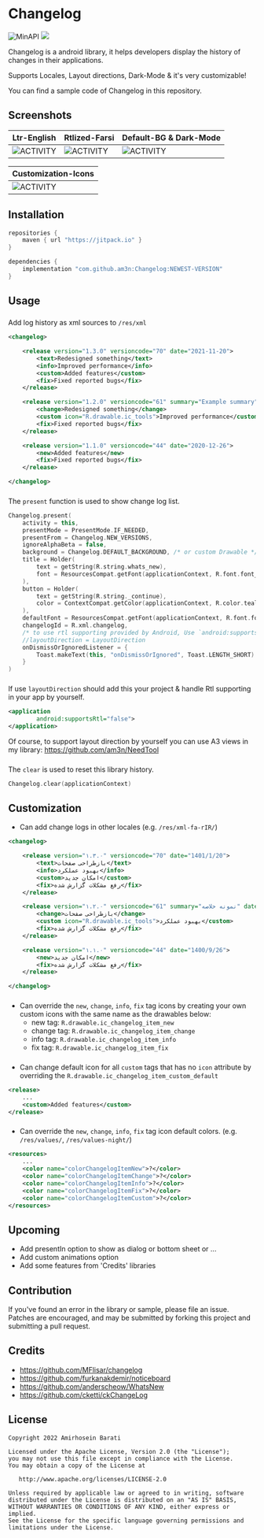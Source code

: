 # Changelog

![MinAPI](https://img.shields.io/badge/API-21%2B-blue)
[![](https://jitpack.io/v/am3n/Changelog.svg)](https://jitpack.io/#am3n/Changelog)

Changelog is a android library, it helps developers display the history of changes in their
applications.

Supports Locales, Layout directions, Dark-Mode & it's very customizable!

You can find a sample code of Changelog in this repository.


Screenshots
-------

|Ltr-English|Rtlized-Farsi|Default-BG & Dark-Mode|
|-----------|-------------|--------------------|
|![ACTIVITY](art/changelog_dialog_ltr_eng.png)|![ACTIVITY](art/changelog_dialog_rtl_fa.png)|![ACTIVITY](art/changelog_dialog_rtl_fa_bg_dk.png)|

|Customization-Icons|
|-------------------|
|![ACTIVITY](art/changelog_dialog_customization_item_icon.png)|

Installation
-------

```groovy
repositories {
    maven { url "https://jitpack.io" }
}
```

```groovy
dependencies {
    implementation "com.github.am3n:Changelog:NEWEST-VERSION"
}
```

Usage
-------

###

Add log history as xml sources to `/res/xml`

```xml
<changelog>

    <release version="1.3.0" versioncode="70" date="2021-11-20">
        <text>Redesigned something</text>
        <info>Improved performance</info>
        <custom>Added features</custom>
        <fix>Fixed reported bugs</fix>
    </release>

    <release version="1.2.0" versioncode="61" summary="Example summary" date="2021-3-2">
        <change>Redesigned something</change>
        <custom icon="R.drawable.ic_tools">Improved performance</custom>
        <fix>Fixed reported bugs</fix>
    </release>

    <release version="1.1.0" versioncode="44" date="2020-12-26">
        <new>Added features</new>
        <fix>Fixed reported bugs</fix>
    </release>

</changelog>
```

###

The `present` function is used to show change log list.

```kotlin
Changelog.present(
    activity = this,
    presentMode = PresentMode.IF_NEEDED,
    presentFrom = Changelog.NEW_VERSIONS,
    ignoreAlphaBeta = false,
    background = Changelog.DEFAULT_BACKGROUND, /* or custom Drawable */
    title = Holder(
        text = getString(R.string.whats_new),
        font = ResourcesCompat.getFont(applicationContext, R.font.font_thin)
    ),
    button = Holder(
        text = getString(R.string._continue),
        color = ContextCompat.getColor(applicationContext, R.color.teal_700)
    ),
    defaultFont = ResourcesCompat.getFont(applicationContext, R.font.font_regular),
    changelogId = R.xml.changelog,
    /* to use rtl supporting provided by Android, Use `android:supportsRtl="true"` instead of `layoutDirection` */
    //layoutDirection = LayoutDirection
    onDismissOrIgnoredListener = {
        Toast.makeText(this, "onDismissOrIgnored", Toast.LENGTH_SHORT).show()
    }
)
```

###

If use `layoutDirection` should add this your project & handle Rtl supporting in your app by
yourself.

```xml
<application
        android:supportsRtl="false">
</application>
```

Of course, to support layout direction by yourself you can use A3 views in my
library: https://github.com/am3n/NeedTool

###

The `clear` is used to reset this library history.

```kotlin
Changelog.clear(applicationContext)
```

###

Customization
-------------

- Can add change logs in other locales (e.g. `/res/xml-fa-rIR/`)

```xml
<changelog>

    <release version="۱.۳.۰" versioncode="70" date="1401/1/20">
        <text>بازطراحی صفحات</text>
        <info>بهبود عملکرد</info>
        <custom>امکان جدید</custom>
        <fix>رفع مشکلات گزارش شده</fix>
    </release>

    <release version="۱.۲.۰" versioncode="61" summary="نمونه خلاصه" date="1400/11/2">
        <change>بازطراحی صفحات</change>
        <custom icon="R.drawable.ic_tools">بهبود عملکرد</custom>
        <fix>رفع مشکلات گزارش شده</fix>
    </release>

    <release version="۱.۱.۰" versioncode="44" date="1400/9/26">
        <new>امکان جدید</new>
        <fix>رفع مشکلات گزارش شده</fix>
    </release>

</changelog>
```

###

- Can override the `new`, `change`, `info`, `fix` tag icons by creating your own custom icons with
  the same name as the drawables below:
    - new tag: `R.drawable.ic_changelog_item_new`
    - change tag: `R.drawable.ic_changelog_item_change`
    - info tag: `R.drawable.ic_changelog_item_info`
    - fix tag: `R.drawable.ic_changelog_item_fix`

###

- Can change default icon for all `custom` tags that has no `icon` attribute by
  overriding the `R.drawable.ic_changelog_item_custom_default`

```xml
<release>
    ...
    <custom>Added features</custom>
</release>
```

###

- Can override the `new`, `change`, `info`, `fix` tag icon default colors.
  (e.g. `/res/values/`, `/res/values-night/`)

```xml
<resources>
    ...
    <color name="colorChangelogItemNew">?</color>
    <color name="colorChangelogItemChange">?</color>
    <color name="colorChangelogItemInfo">?</color>
    <color name="colorChangelogItemFix">?</color>
    <color name="colorChangelogItemCustom">?</color>
</resources>
```

###

Upcoming
-------

* Add presentIn option to show as dialog or bottom sheet or ...
* Add custom animations option
* Add some features from 'Credits' libraries

Contribution
-------
If you've found an error in the library or sample, please file an issue. Patches are encouraged, and
may be submitted by forking this project and submitting a pull request.


Credits
-------

* https://github.com/MFlisar/changelog
* https://github.com/furkanakdemir/noticeboard
* https://github.com/anderscheow/WhatsNew
* https://github.com/cketti/ckChangeLog

License
-------

    Copyright 2022 Amirhosein Barati

    Licensed under the Apache License, Version 2.0 (the "License");
    you may not use this file except in compliance with the License.
    You may obtain a copy of the License at

       http://www.apache.org/licenses/LICENSE-2.0

    Unless required by applicable law or agreed to in writing, software
    distributed under the License is distributed on an "AS IS" BASIS,
    WITHOUT WARRANTIES OR CONDITIONS OF ANY KIND, either express or implied.
    See the License for the specific language governing permissions and
    limitations under the License.